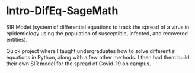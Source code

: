 # Intro-DifEq-SageMath
SIR Model (system of differential equations to track the spread of a virus in epidemiology using the population of susceptible, infected, and recovered entities).

Quick project where I taught undergraduates how to solve differential equations in Python, along with a few other methods. I then had them build their own SIR model 
for the spread of Covid-19 on campus. 
